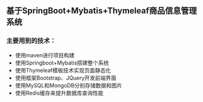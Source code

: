 ## 基于SpringBoot+Mybatis+Thymeleaf商品信息管理系统

### 主要用到的技术：
- 使用maven进行项目构建 
- 使用Springboot+Mybatis搭建整个系统 
- 使用Thymeleaf模板技术实现页面静态化
- 使用框架Bootstrap、JQuery开发前端界面  
- 使用MySQL和MongoDB分别存储数据和图片
- 使用Redis缓存来提升数据库查询性能

